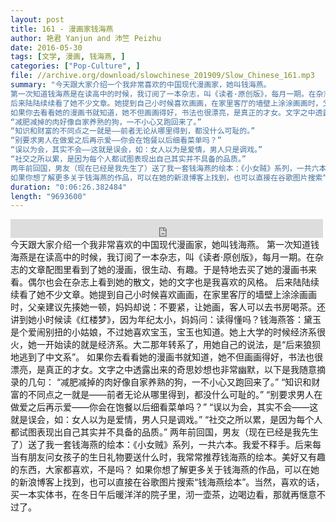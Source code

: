```yaml
---
layout: post
title: 161 - 漫画家钱海燕
author: 艳君 Yanjun and 沛竺 Peizhu
date: 2016-05-30
tags: [文学, 漫画, 钱海燕, ]
categories: ["Pop-Culture", ]
file: //archive.org/download/slowchinese_201909/Slow_Chinese_161.mp3
summary: "今天跟大家介绍一个我非常喜欢的中国现代漫画家，她叫钱海燕。  
第一次知道钱海燕是在读高中的时候，我订阅了一本杂志，叫《读者·原创版》，每月一期。在杂志的文章配图里看到了她的漫画，很生动、有趣。于是特地去买了她的漫画书来看。偶尔也会在杂志上看到她的散文，她的文字也是我喜欢的风格。  
后来陆陆续续看了她不少文章。她提到自己小时候喜欢画画，在家里客厅的墙壁上涂涂画画时，父亲建议先揍她一顿，妈妈却说：不要紧，让她画，客人可以去书房喝茶。还讲到她小时候读《红楼梦》，因为年纪太小，妈妈问：读得懂吗？钱海燕答：黛玉是个爱闹别扭的小姑娘，不过她喜欢宝玉，宝玉也知道。她上大学的时候经济系很火，她一开始读的就是经济系。大二那年转系了，用她自己的说法，是“后来狼狈地逃到了中文系”。  
如果你去看看她的漫画书就知道，她不但画画得好，书法也很漂亮，是真正的才女。文字之中透露出来的奇思妙想也非常幽默，以下是我随意摘录的几句：  
“减肥减掉的肉好像自家养熟的狗，一不小心又跑回来了。”  
“知识和财富的不同点之一就是——前者无论从哪里得到，都没什么可耻的。”  
“别要求男人在做爱之后再示爱——你会在饱餐以后细看菜单吗？”  
“误以为会，其实不会——这就是误会，如：女人以为是爱情，男人只是调戏。”  
“社交之所以累，是因为每个人都试图表现出自己其实并不具备的品质。”  
两年前回国，男友（现在已经是我先生了）送了我一套钱海燕的绘本：《小女贼》系列，一共六本。我爱不释手。后来每当有朋友问女孩子的生日礼物要送什么时，我常常推荐钱海燕的绘本。美好又有趣的东西，大家都喜欢，不是吗？  
如果你想了解更多关于钱海燕的作品，可以在她的新浪博客上找到，也可以直接在谷歌图片搜索“钱海燕绘本”。当然，喜欢的话，买一本实体书，在冬日午后暖洋洋的院子里，沏一壶茶，边喝边看，那就再惬意不过了。"
duration: "0:06:26.382484"
length: "9693600"
---
```


<iframe src="https://archive.org/embed/slowchinese_201909/Slow_Chinese_161.mp3" width="500" height="30" frameborder="0" webkitallowfullscreen="true" mozallowfullscreen="true" allowfullscreen></iframe>
今天跟大家介绍一个我非常喜欢的中国现代漫画家，她叫钱海燕。  
第一次知道钱海燕是在读高中的时候，我订阅了一本杂志，叫《读者·原创版》，每月一期。在杂志的文章配图里看到了她的漫画，很生动、有趣。于是特地去买了她的漫画书来看。偶尔也会在杂志上看到她的散文，她的文字也是我喜欢的风格。  
后来陆陆续续看了她不少文章。她提到自己小时候喜欢画画，在家里客厅的墙壁上涂涂画画时，父亲建议先揍她一顿，妈妈却说：不要紧，让她画，客人可以去书房喝茶。还讲到她小时候读《红楼梦》，因为年纪太小，妈妈问：读得懂吗？钱海燕答：黛玉是个爱闹别扭的小姑娘，不过她喜欢宝玉，宝玉也知道。她上大学的时候经济系很火，她一开始读的就是经济系。大二那年转系了，用她自己的说法，是“后来狼狈地逃到了中文系”。  
如果你去看看她的漫画书就知道，她不但画画得好，书法也很漂亮，是真正的才女。文字之中透露出来的奇思妙想也非常幽默，以下是我随意摘录的几句：  
“减肥减掉的肉好像自家养熟的狗，一不小心又跑回来了。”  
“知识和财富的不同点之一就是——前者无论从哪里得到，都没什么可耻的。”  
“别要求男人在做爱之后再示爱——你会在饱餐以后细看菜单吗？”  
“误以为会，其实不会——这就是误会，如：女人以为是爱情，男人只是调戏。”  
“社交之所以累，是因为每个人都试图表现出自己其实并不具备的品质。”  
两年前回国，男友（现在已经是我先生了）送了我一套钱海燕的绘本：《小女贼》系列，一共六本。我爱不释手。后来每当有朋友问女孩子的生日礼物要送什么时，我常常推荐钱海燕的绘本。美好又有趣的东西，大家都喜欢，不是吗？  
如果你想了解更多关于钱海燕的作品，可以在她的新浪博客上找到，也可以直接在谷歌图片搜索“钱海燕绘本”。当然，喜欢的话，买一本实体书，在冬日午后暖洋洋的院子里，沏一壶茶，边喝边看，那就再惬意不过了。